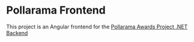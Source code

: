 # Pollarama Frontend

This project is an Angular frontend for the [Pollarama Awards Project .NET Backend](https://github.com/davidojes/pollarama-dotnet)

